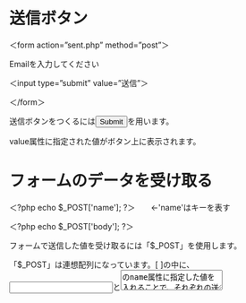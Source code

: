 # 送信ボタン

＜form action=”sent.php” method=”post”＞

Emailを入力してください

＜input type=”submit” value=”送信”＞

＜/form＞

送信ボタンをつくるには<input type="submit">を用います。

value属性に指定された値がボタン上に表示されます。

# フォームのデータを受け取る

＜?php echo $_POST['name']; ?＞　　←'name'はキーを表す

＜?php echo $_POST['body']; ?＞

フォームで送信した値を受け取るには「$_POST」を使用します。

「$_POST」は連想配列になっています。[ ]の中に、<input>と<textarea>のname属性に指定した値を入れることで、それぞれの送信した値を受け取ることが出来ます。
